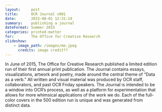 ```yaml
---
layout:     post
title:      OCR Journal v001
date:       2015-08-01 12:31:19
summary:    publishing a journal
dateFormat: Summer 2015
categories: printed-matter
for:        The Office for Creative Research
slideshow:
    - image_path: /images/me.jpeg
      credits: image credit??
---
```


In June of 2015, The Office for Creative Research published a limited edition run of their first annual print publication. The Journal contains essays, visualizations, artwork and poetry, made around the central theme of “Data as a verb.” All written and visual material was produced by OCR staff, collaborators, and past OCR Friday speakers. The Journal is intended to be a window into OCR’s process, as well as a platform for experimentation that allows for more whimsical applications of the work we do. Each of the full-color covers in the 500 edition run is unique and was generated from distinct data.